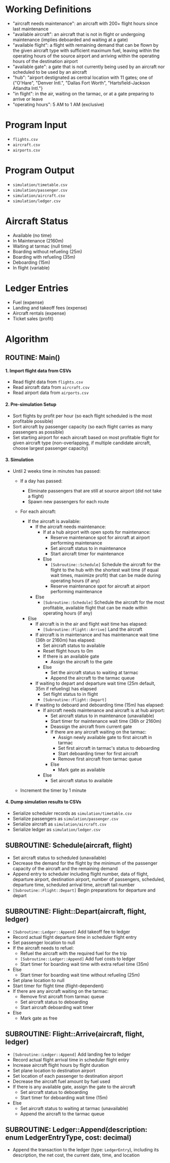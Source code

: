 # Working Definitions
- "aircraft needs maintenance": an aircraft with 200+ flight hours since last maintenance
- "available aircraft": an aircraft that is not in flight or undergoing maintenance (implies deboarded and waiting at a gate)
- "available flight": a flight with remaining demand that can be flown by the given aircraft type with sufficient maximum fuel, leaving within the operating hours of the source airport and arriving within the operating hours of the destination airport
- "available gate": a gate that is not currently being used by an aircraft nor scheduled to be used by an aircraft
- "hub": "airport destignated as central location with 11 gates; one of {"O'Hare", "Denver Intl.", "Dallas Fort Worth", "Hartsfield-Jackson Atlandta Intl."}
- "in flight": in the air, waiting on the tarmac, or at a gate preparing to arrive or leave
- "operating hours": 5 AM to 1 AM (exclusive)

# Program Input
- `flights.csv`
- `aircraft.csv`
- `airports.csv`

# Program Output
- `simulation/timetable.csv`
- `simulation/passenger.csv`
- `simulation/aircraft.csv`
- `simulation/ledger.csv`

# Aircraft Status
- Available (no time)
- In Maintenance (2160m)
- Waiting at tarmac (null time)
- Boarding without refueling (25m)
- Boarding with refueling (35m)
- Deboarding (15m)
- In flight (variable)

# Ledger Entries
- Fuel (expense)
- Landing and takeoff fees (expense)
- Aircraft rentals (expense)
- Ticket sales (profit)

# Algorithm

## ROUTINE: Main()

#### 1. Import flight data from CSVs
- Read flight data from `flights.csv`
- Read aircraft data from `aircraft.csv`
- Read airport data from `airports.csv`

#### 2. Pre-simulation Setup
- Sort flights by profit per hour (so each flight scheduled is the most profitable possible)
- Sort aircraft by passenger capacity (so each flight carries as many passengers as possible)
- Set starting airport for each aircraft based on most profitable flight for given aircraft type (non-overlapping, if multiple candidate aircraft, choose largest passenger capacity)

#### 3. Simulation
- Until 2 weeks time in minutes has passed:
    - If a day has passed:
        - Eliminate passengers that are still at source airport (did not take a flight)
        - Spawn new passengers for each route
    - For each aircraft:
        - If the aircraft is available:
            - If the aircraft needs maintenance:
                - If at a hub airport with open spots for maintenance:
                    - Reserve maintenance spot for aircraft at airport performing maintenance
                    - Set aircraft status to in maintenance
                    - Start aircraft timer for maintenance
                - Else
                    - `[Subroutine::Schedule]` Schedule the aircraft for the flight to the hub with the shortest wait time (if equal wait times, maximize profit) that can be made during operating hours (if any)
                    - Reserve maintenance spot for aircraft at airport performing maintenance
            - Else
                - `[Subroutine::Schedule]` Schedule the aircraft for the most profitable, available flight that can be made within operating hours (if any)
        - Else
            - If aircraft is in the air and flight wait time has elapsed:
                - `[Subroutine::Flight::Arrive]` Land the aircraft
            - If aircraft is in maintenance and has maintenance wait time (36h or 2160m) has elapsed:
                - Set aircraft status to available
                - Reset flight hours to 0m
                - If there is an available gate
                    - Assign the aircraft to the gate
                - Else
                    - Set the aircraft status to waiting at tarmac
                    - Append the aircraft to the tarmac queue
            - If waiting to depart and departure wait time (25m default, 35m if refueling) has elapsed
                - Set flight status to in flight
                - `[Subroutine::Flight::Depart]`
            - If waiting to deboard and deboarding time (15m) has elapsed:
                - If aircraft needs maintenance and aircraft is at hub airport:
                    - Set aircraft status to in maintenance (unavailable)
                    - Start timer for maintenance wait time (36h or 2160m)
                    - Deassign the aircraft from current gate
                    - If there are any aircraft waiting on the tarmac:
                        - Assign newly available gate to first aircraft in tarmac
                        - Set first aircraft in tarmac's status to deboarding
                        - Start deboarding timer for first aircraft
                        - Remove first aircraft from tarmac queue
                    - Else
                        - Mark gate as available 
                - Else
                    - Set aircraft status to available

    - Increment the timer by 1 minute

#### 4. Dump simulation results to CSVs
- Serialize scheduler records as `simulation/timetable.csv`
- Serialize passengers as `simulation/passenger.csv`
- Serialize aircraft as `simulation/aircraft.csv`
- Serialize ledger as `simulation/ledger.csv`

## SUBROUTINE: Schedule(aircraft, flight)
- Set aircraft status to scheduled (unavailable)
- Decrease the demand for the flight by the minimum of the passenger capacity of the aircraft and the remaining demand
- Append entry to scheduler including flight number, data of flight, departure airport, destination airport, number of
passengers, scheduled, departure time, scheduled arrival time, aircraft tail number
- `[Subroutine::Flight::Depart]` Begin preparations for departure and depart

## SUBROUTINE: Flight::Depart(aircraft, flight, ledger)
- `[Subroutine::Ledger::Append]` Add takeoff fee to ledger
- Record actual flight departure time in scheduler flight entry
- Set passenger location to null
- If the aircraft needs to refuel:
    - Refuel the aircraft with the required fuel for the trip
    - `[Subroutine::Ledger::Append]` Add fuel costs to ledger
    - Start timer for boarding wait time with extra refuel time (35m)
- Else
    - Start timer for boarding wait time without refueling (25m)
- Set plane location to null
- Start timer for flight time (flight-dependent)
- If there are any aircraft waiting on the tarmac:
    - Remove first aircraft from tarmac queue 
    - Set aircraft status to deboarding
    - Start aircraft deboarding wait timer
- Else
    - Mark gate as free

## SUBROUTINE: Flight::Arrive(aircraft, flight, ledger)
- `[Subroutine::Ledger::Append]` Add landing fee to ledger
- Record actual flight arrival time in scheduler flight entry
- Increase aircraft flight hours by flight duration
- Set plane location to destination airport
- Set location of each passenger to destination airport
- Decrease the aircraft fuel amount by fuel used
- If there is any available gate, assign the gate to the aircraft
    - Set aircraft status to deboarding
    - Start timer for deboarding wait time (15m)
- Else
    - Set aircraft status to waiting at tarmac (unavailable)
    - Append the aircraft to the tarmac queue

## SUBROUTINE: Ledger::Append(description: enum LedgerEntryType, cost: decimal)
- Append the transaction to the ledger (type: `LedgerEntry`), including its description, the net cost, the current date, time, and location